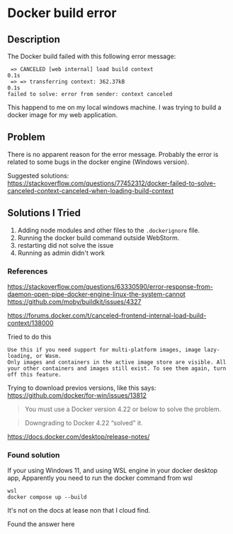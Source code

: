 
# Docker build error

## Description

The Docker build failed with this following error message:

```
 => CANCELED [web internal] load build context                                                                                0.1s
 => => transferring context: 362.37kB                                                                                         0.1s
failed to solve: error from sender: context canceled

```

This happend to me on my local windows machine. 
I was trying to build a docker image for my web application.  
 
## Problem

There is no apparent reason for the error message.
Probably the error is related to some bugs in the docker engine (Windows version).

Suggested solutions:
https://stackoverflow.com/questions/77452312/docker-failed-to-solve-canceled-context-canceled-when-loading-build-context


## Solutions I Tried

 

1. Adding node modules and other files to the `.dockerignore` file.
2. Running the docker build command outside WebStorm.
3. restarting did not solve the issue
4. Running as admin didn't work


### References

https://stackoverflow.com/questions/63330590/error-response-from-daemon-open-pipe-docker-engine-linux-the-system-cannot
https://github.com/moby/buildkit/issues/4327


https://forums.docker.com/t/canceled-frontend-internal-load-build-context/138000





Tried to do this

```Use containerd for pulling and storing images Give feedback
Use this if you need support for multi-platform images, image lazy-loading, or Wasm.
Only images and containers in the active image store are visible. All your other containers and images still exist. To see them again, turn off this feature.
```

Trying to download previos versions, like this says:
https://github.com/docker/for-win/issues/13812

> You must use a Docker version 4.22 or below to solve the problem.

> Downgrading to Docker 4.22 “solved” it.

https://docs.docker.com/desktop/release-notes/


### Found solution

If your using Windows 11, and using WSL engine in your docker desktop app, Apparently you need to run the docker command from wsl
```
wsl
docker compose up --build
```
It's not on the docs at lease non that I cloud find.

Found the answer here



